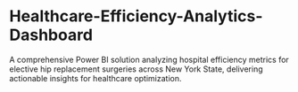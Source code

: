 # Healthcare-Efficiency-Analytics-Dashboard
A comprehensive Power BI solution analyzing hospital efficiency metrics for elective hip replacement surgeries across New York State, delivering actionable insights for healthcare optimization.
